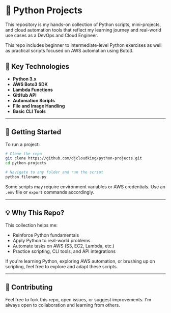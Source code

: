 # 🐍 Python Projects

This repository is my hands-on collection of Python scripts, mini-projects, and cloud automation tools that reflect my learning journey and real-world use cases as a DevOps and Cloud Engineer.

This repo includes beginner to intermediate-level Python exercises as well as practical scripts focused on AWS automation using Boto3.


## 📌 Key Technologies

* **Python 3.x**
* **AWS Boto3 SDK**
* **Lambda Functions**
* **GitHub API**
* **Automation Scripts**
* **File and Image Handling**
* **Basic CLI Tools**

---

## 🚀 Getting Started

To run a project:

```bash
# Clone the repo
git clone https://github.com/djcloudking/python-projects.git
cd python-projects

# Navigate to any folder and run the script
python filename.py
```

Some scripts may require environment variables or AWS credentials. Use an `.env` file or `export` commands accordingly.

---

## 💡 Why This Repo?

This collection helps me:

* Reinforce Python fundamentals
* Apply Python to real-world problems
* Automate tasks on AWS (S3, EC2, Lambda, etc.)
* Practice scripting, CLI tools, and API integrations

If you're learning Python, exploring AWS automation, or brushing up on scripting, feel free to explore and adapt these scripts.

---

## 🙌 Contributing

Feel free to fork this repo, open issues, or suggest improvements. I'm always open to collaboration and learning from others.
